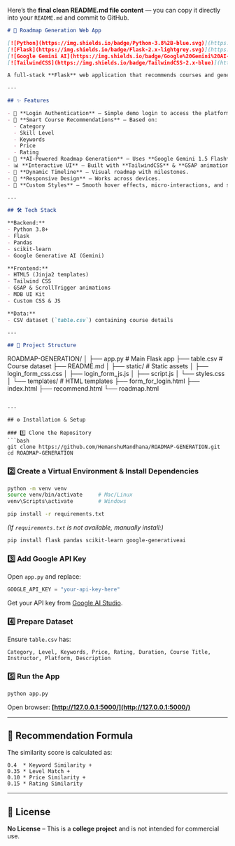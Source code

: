 Here’s the **final clean README.md file content** — you can copy it directly into your `README.md` and commit to GitHub.

```markdown
# 🚀 Roadmap Generation Web App

[![Python](https://img.shields.io/badge/Python-3.8%2B-blue.svg)](https://www.python.org/)
[![Flask](https://img.shields.io/badge/Flask-2.x-lightgrey.svg)](https://flask.palletsprojects.com/)
[![Google Gemini AI](https://img.shields.io/badge/Google%20Gemini%20AI-API-orange)](https://aistudio.google.com/)
[![TailwindCSS](https://img.shields.io/badge/TailwindCSS-2.x-blue)](https://tailwindcss.com/)

A full-stack **Flask** web application that recommends courses and generates a **personalized AI-powered learning roadmap** based on user preferences.

---

## ✨ Features

- 🔐 **Login Authentication** – Simple demo login to access the platform.
- 🎯 **Smart Course Recommendations** – Based on:
  - Category
  - Skill Level
  - Keywords
  - Price
  - Rating
- 🤖 **AI-Powered Roadmap Generation** – Uses **Google Gemini 1.5 Flash** to produce a structured, step-by-step learning plan.
- 📊 **Interactive UI** – Built with **TailwindCSS** & **GSAP animations**.
- 📅 **Dynamic Timeline** – Visual roadmap with milestones.
- 📱 **Responsive Design** – Works across devices.
- 🎨 **Custom Styles** – Smooth hover effects, micro-interactions, and scroll-triggered animations.

---

## 🛠 Tech Stack

**Backend:**
- Python 3.8+
- Flask
- Pandas
- scikit-learn
- Google Generative AI (Gemini)

**Frontend:**
- HTML5 (Jinja2 templates)
- Tailwind CSS
- GSAP & ScrollTrigger animations
- MDB UI Kit
- Custom CSS & JS

**Data:**
- CSV dataset (`table.csv`) containing course details

---

## 📂 Project Structure

```

ROADMAP-GENERATION/
│
├── app.py                 # Main Flask app
├── table.csv              # Course dataset
├── README.md
│
├── static/                # Static assets
│   ├── login\_form\_css.css
│   ├── login\_form\_js.js
│   ├── script.js
│   └── styles.css
│
└── templates/             # HTML templates
├── form\_for\_login.html
├── index.html
├── recommend.html
└── roadmap.html

````

---

## ⚙️ Installation & Setup

### 1️⃣ Clone the Repository
```bash
git clone https://github.com/HemanshuMandhana/ROADMAP-GENERATION.git
cd ROADMAP-GENERATION
````

### 2️⃣ Create a Virtual Environment & Install Dependencies

```bash
python -m venv venv
source venv/bin/activate     # Mac/Linux
venv\Scripts\activate        # Windows

pip install -r requirements.txt
```

*(If `requirements.txt` is not available, manually install:)*

```bash
pip install flask pandas scikit-learn google-generativeai
```

### 3️⃣ Add Google API Key

Open `app.py` and replace:

```python
GOOGLE_API_KEY = "your-api-key-here"
```

Get your API key from [Google AI Studio](https://aistudio.google.com/).

### 4️⃣ Prepare Dataset

Ensure `table.csv` has:

```
Category, Level, Keywords, Price, Rating, Duration, Course Title, Instructor, Platform, Description
```

### 5️⃣ Run the App

```bash
python app.py
```

Open browser: **[http://127.0.0.1:5000/](http://127.0.0.1:5000/)**

---

## 📌 Recommendation Formula

The similarity score is calculated as:

```
0.4  * Keyword Similarity +
0.35 * Level Match +
0.10 * Price Similarity +
0.15 * Rating Similarity
```

---

## 📜 License

**No License** – This is a **college project** and is not intended for commercial use.

